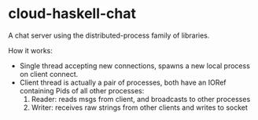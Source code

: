 # cloud-haskell-chat

A chat server using the distributed-process family of libraries.

How it works:

* Single thread accepting new connections, spawns a new local process on
  client connect.
* Client thread is actually a pair of processes, both have an IORef containing
  Pids of all other processes:
  1. Reader: reads msgs from client, and broadcasts to other processes
  2. Writer: receives raw strings from other clients and writes to socket
